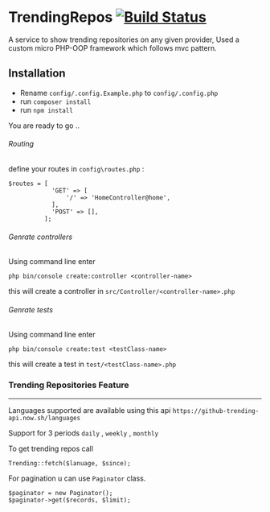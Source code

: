 # TrendingRepos [![Build Status](https://travis-ci.org/MagedAhmad/TrendingRepos.svg?branch=master)](https://travis-ci.org/MagedAhmad/TrendingRepos)
A service to show trending repositories on any given provider, Used a custom micro PHP-OOP framework which follows mvc pattern. 

## Installation

* Rename `config/.config.Example.php` to `config/.config.php`
* run `composer install`
* run `npm install`

You are ready to go ..

###### Routing 
define your routes in ``config\routes.php`` :
``````
$routes = [
            'GET' => [
                '/' => 'HomeController@home',
            ],
            'POST' => [],
          ];
``````
 
###### Genrate controllers 

Using command line enter 
````
php bin/console create:controller <controller-name>
````

this will create a controller in ``src/Controller/<controller-name>.php``

###### Genrate tests 

Using command line enter 
````
php bin/console create:test <testClass-name>
````

this will create a test in ``test/<testClass-name>.php``


### Trending Repositories Feature

---

Languages supported are available using this api 
`https://github-trending-api.now.sh/languages`

Support for 3 periods  `daily` , `weekly` , `monthly`

To get trending repos call
````
Trending::fetch($lanuage, $since);
````
For pagination u can use `Paginator` class.
``` 
$paginator = new Paginator();
$paginator->get($records, $limit);
```
